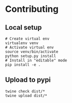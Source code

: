 # Contributing

## Local setup

```
# Create virtual env
virtualenv venv
# Activate virtual env
source venv/bin/activate
python setup.py install
# Install in "editable" mode
pip install -e .
```

## Upload to pypi

```
twine check dist/*
twine upload dist/*
```

